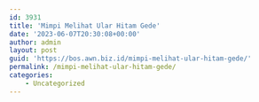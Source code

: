 ```yaml
---
id: 3931
title: 'Mimpi Melihat Ular Hitam Gede'
date: '2023-06-07T20:30:08+00:00'
author: admin
layout: post
guid: 'https://bos.awn.biz.id/mimpi-melihat-ular-hitam-gede/'
permalink: /mimpi-melihat-ular-hitam-gede/
categories:
    - Uncategorized
---
```



